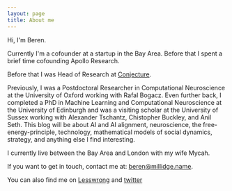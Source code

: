 ```yaml
---
layout: page
title: About me
---
```

Hi, I'm Beren.

Currently I'm a cofounder at a startup in the Bay Area. Before that I spent a brief time cofounding Apollo Research.

Before that I was Head of Research at [Conjecture](https://conjecture.dev).

Previously, I was a Postdoctoral Researcher in Computational Neuroscience at the University of Oxford working with Rafal Bogacz. Even further back, I completed a PhD in Machine Learning and Computational Neuroscience at the University of Edinburgh and was a visiting scholar at the University of Sussex working with Alexander Tschantz, Chistopher Buckley, and Anil Seth. This blog will be about AI and AI alignment,
neuroscience, the free-energy-principle, technology, mathematical models of social dynamics, strategy, and anything else I find interesting.

I currently live between the Bay Area and London with my wife Mycah. 

If you want to get in touch, contact me at: beren@millidge.name. 

You can also find me on [Lesswrong](https://www.lesswrong.com/users/beren-1) and [twitter](https://twitter.com/BerenMillidge)
